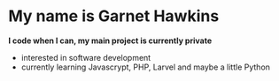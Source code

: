 # My name is Garnet Hawkins
**I code when I can, my main project is currently private**
- interested in software development
- currently learning Javascrypt, PHP, Larvel and maybe a little Python

